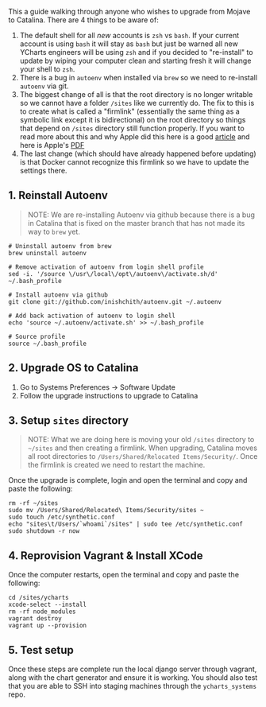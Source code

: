 This a guide walking through anyone who wishes to upgrade from Mojave to Catalina. There are 4 things to be aware of:
1. The default shell for all _new_ accounts is `zsh` vs `bash`. If your current account is using `bash` it will stay as `bash` but just be warned all new YCharts engineers will be using `zsh` and if you decided to "re-install" to update by wiping your computer clean and starting fresh it will change your shell to `zsh`.
2. There is a bug in `autoenv` when installed via `brew` so we need to re-install `autoenv` via git.
3. The biggest change of all is that the root directory is no longer writable so we cannot have a folder `/sites` like we currently do. The fix to this is to create what is called a "firmlink" (essentially the same thing as a symbolic link except it is bidirectional) on the root directory so things that depend on `/sites` directory still function properly. If you want to read more about this and why Apple did this here is a good [article](https://arstechnica.com/gadgets/2019/10/macos-10-15-catalina-the-ars-technica-review/11/) and here is Apple's [PDF](https://devstreaming-cdn.apple.com/videos/wwdc/2019/710aunvynji5emrl/710/710_whats_new_in_apple_file_systems.pdf)
4. The last change (which should have already happened before updating) is that Docker cannot recognize this firmlink so we have to update the settings there.


## 1. Reinstall Autoenv
> NOTE: We are re-installing Autoenv via github because there is a bug in Catalina that is fixed on the master branch that has not made its way to `brew` yet.
```
# Uninstall autoenv from brew
brew uninstall autoenv

# Remove activation of autoenv from login shell profile
sed -i. '/source \/usr\/local\/opt\/autoenv\/activate.sh/d' ~/.bash_profile

# Install autoenv via github
git clone git://github.com/inishchith/autoenv.git ~/.autoenv

# Add back activation of autoenv to login shell
echo 'source ~/.autoenv/activate.sh' >> ~/.bash_profile

# Source profile
source ~/.bash_profile
```

## 2. Upgrade OS to Catalina
1. Go to Systems Preferences -> Software Update
2. Follow the upgrade instructions to upgrade to Catalina


## 3. Setup `sites` directory
> NOTE: What we are doing here is moving your old `/sites` directory to `~/sites` and then creating a firmlink. When upgrading, Catalina moves all root directories to `/Users/Shared/Relocated Items/Security/`. Once the firmlink is created we need to restart the machine.

Once the upgrade is complete, login and open the terminal and copy and paste the following:
```
rm -rf ~/sites
sudo mv /Users/Shared/Relocated\ Items/Security/sites ~
sudo touch /etc/synthetic.conf
echo "sites\t/Users/`whoami`/sites" | sudo tee /etc/synthetic.conf
sudo shutdown -r now
```

## 4. Reprovision Vagrant & Install XCode
Once the computer restarts, open the terminal and copy and paste the following:
```
cd /sites/ycharts
xcode-select --install
rm -rf node_modules
vagrant destroy
vagrant up --provision
```

## 5. Test setup
Once these steps are complete run the local django server through vagrant, along with the chart generator and ensure it is working. You should also test that you are able to SSH into staging machines through the `ycharts_systems` repo.
